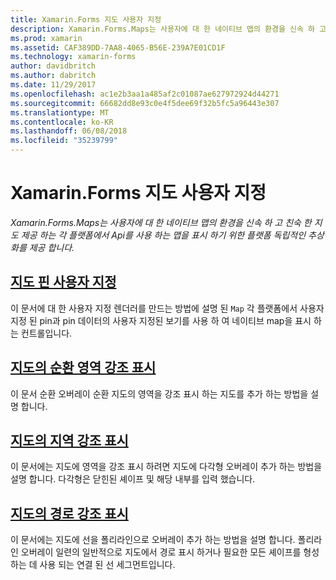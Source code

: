 ```yaml
---
title: Xamarin.Forms 지도 사용자 지정
description: Xamarin.Forms.Maps는 사용자에 대 한 네이티브 맵의 환경을 신속 하 고 친숙 한 지도 제공 하는 각 플랫폼에서 Api를 사용 하는 맵을 표시 하기 위한 플랫폼 독립적인 추상화를 제공 합니다.
ms.prod: xamarin
ms.assetid: CAF389DD-7AA8-4065-B56E-239A7E01CD1F
ms.technology: xamarin-forms
author: davidbritch
ms.author: dabritch
ms.date: 11/29/2017
ms.openlocfilehash: ac1e2b3aa1a485af2c01087ae627972924d44271
ms.sourcegitcommit: 66682dd8e93c0e4f5dee69f32b5fc5a96443e307
ms.translationtype: MT
ms.contentlocale: ko-KR
ms.lasthandoff: 06/08/2018
ms.locfileid: "35239799"
---
```

# <a name="customizing-a-xamarinforms-map"></a>Xamarin.Forms 지도 사용자 지정

_Xamarin.Forms.Maps는 사용자에 대 한 네이티브 맵의 환경을 신속 하 고 친숙 한 지도 제공 하는 각 플랫폼에서 Api를 사용 하는 맵을 표시 하기 위한 플랫폼 독립적인 추상화를 제공 합니다._

## <a name="customizing-a-map-pincustomized-pinmd"></a>[지도 핀 사용자 지정](customized-pin.md)

이 문서에 대 한 사용자 지정 렌더러를 만드는 방법에 설명 된 `Map` 각 플랫폼에서 사용자 지정 된 pin과 pin 데이터의 사용자 지정된 보기를 사용 하 여 네이티브 map을 표시 하는 컨트롤입니다.

## <a name="highlighting-a-circular-area-on-a-mapcircle-map-overlaymd"></a>[지도의 순환 영역 강조 표시](circle-map-overlay.md)

이 문서 순환 오버레이 순환 지도의 영역을 강조 표시 하는 지도를 추가 하는 방법을 설명 합니다.

## <a name="highlighting-a-region-on-a-mappolygon-map-overlaymd"></a>[지도의 지역 강조 표시](polygon-map-overlay.md)

이 문서에는 지도에 영역을 강조 표시 하려면 지도에 다각형 오버레이 추가 하는 방법을 설명 합니다. 다각형은 닫힌된 셰이프 및 해당 내부를 입력 했습니다.

## <a name="highlighting-a-route-on-a-mappolyline-map-overlaymd"></a>[지도의 경로 강조 표시](polyline-map-overlay.md)

이 문서에는 지도에 선을 폴리라인으로 오버레이 추가 하는 방법을 설명 합니다. 폴리라인 오버레이 일련의 일반적으로 지도에서 경로 표시 하거나 필요한 모든 셰이프를 형성 하는 데 사용 되는 연결 된 선 세그먼트입니다.
